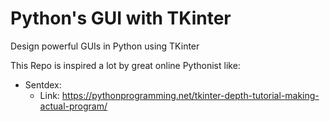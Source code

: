 # Python's GUI with TKinter
Design powerful GUIs in Python using TKinter

This Repo is inspired a lot by great online Pythonist like:
- Sentdex:
    - Link: https://pythonprogramming.net/tkinter-depth-tutorial-making-actual-program/